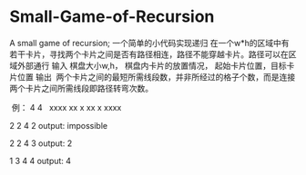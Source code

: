 # Small-Game-of-Recursion
A small game of recursion; 一个简单的小代码实现递归
在一个w*h的区域中有若干卡片，寻找两个卡片之间是否有路径相连，路径不能穿越卡片。路径可以在区域外部通行
输入
  棋盘大小w,h， 棋盘内卡片的放置情况， 起始卡片位置，目标卡片位置
输出
  两个卡片之间的最短所需线段数，并非所经过的格子个数，而是连接两个卡片之间所需线段即路径转弯次数。
  
  例：
  4 4
  
  xxxx
  xx x
  xx x
  xxxx
  
  2 2 4 2
  output: impossible
  
  2 2 4 3
  output: 2
  
  1 3 4 4
  output: 4
  
